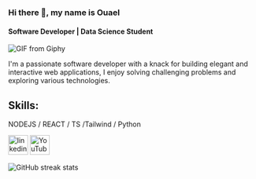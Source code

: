 ### Hi there 👋, my name is Ouael
#### Software Developer | Data Science Student
![GIF from Giphy](https://media.giphy.com/media/LaVp0AyqR5bGsC5Cbm/giphy.gif)

I'm a passionate software developer with a knack for building elegant and interactive web applications, I enjoy solving challenging problems and exploring various technologies.

## Skills:
NODEJS / REACT / TS /Tailwind / Python

[<img src='https://cdn.jsdelivr.net/npm/simple-icons@3.0.1/icons/linkedin.svg' alt='linkedin' height='40'>](https://www.linkedin.com/in/ouael-benamara-15aa03248/)  [<img src='https://cdn.jsdelivr.net/npm/simple-icons@3.0.1/icons/youtube.svg' alt='YouTube' height='40'>](https://www.youtube.com/channel/UCReOmAIJYuGAhrU_ySELv0g)  


![GitHub streak stats](https://streak-stats.demolab.com/?user=ouaelbenamara)  





